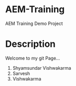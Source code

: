 # AEM-Training
AEM Training Demo Project

# Description

Welcome to my git Page...
1. Shyamsundar Vishwakarma
2. Sarvesh
3. Vishwakarma
